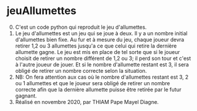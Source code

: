 # jeuAllumettes
0. C'est un code python qui reproduit le jeu d'allumettes.
1. Le jeu d'allumettes est un jeu qui se joue à deux. Il y a un nombre initial d'allumettes bien fixe.
Au fur et à mesure du jeu, chaque joueur devra retirer 1,2 ou 3 allumettes jusqu'a ce que celui qui retire
la dernière allumette gagne. Le jeu est mis en place de tel sorte que si le joueur choisit de retirer un nombre
différent de 1,2 ou 3; il perd son tour et c'est à l'autre joueur de jouer. Et si le nombre d'allumette restant est 3,
il sera obligé de retirer un nombre correcte selon la situation.
3. NB: On fera attention aux cas où le nombre d'allumettes restant est 3, 2 ou 1 allumettes et que le joueur sera obligé de retirer un nombre correcte
afin que la dernière allumette puisse être retirée par le futur gagnant.
4. Réalisé en novembre 2020, par THIAM Pape Mayel Diagne.
